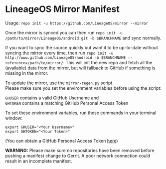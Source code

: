 # LineageOS Mirror Manifest

Usage: `repo init -u https://github.com/LineageOS/mirror --mirror`

Once the mirror is synced you can then run `repo init -u /path/to/mirror/LineageOS/android.git -b $BRANCHNAME` and sync normally.

If you want to sync the source quickly but want it to be up-to-date without syncing the mirror every time, then run `repo init -u http://www.github.com/LineageOS/android -b $BRANCHNAME --reference=/path/to/mirror/`. This will init the new repo and fetch all the (available) data from the mirror, but will fallback to GitHub if something is missing in the mirror.

To update the mirror, use the `mirror-regen.py` script.  
Please make sure you set the environment variables before using the script:

`GHUSER` contains a valid GitHub Username and  
`GHTOKEN` contains a matching GitHub Personal Access Token  
  
To set these environment variables, run these commands in your terminal window:  
  
```
export GHUSER="<Your Username>"
export GHTOKEN="<Your Token>"
```
(You can obtain a GitHub Personal Access Token [here](https://github.com/settings/tokens))

**WARNING:** Please make sure no repositories have been removed before pushing a manifest change to Gerrit. A poor network connection could result in an incomplete manifest.
